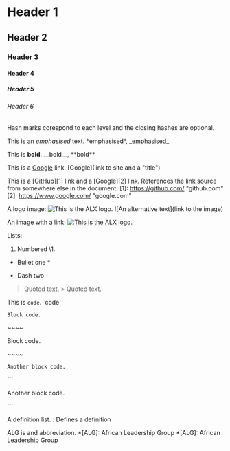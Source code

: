 # Header 1
## Header 2
### Header 3
#### Header 4 ####
##### Header 5 #####
###### Header 6 ######
Hash marks corespond to each level and the closing hashes are optional.


This is an *emphasised* text. \*emphasised\*, \_emphasised\_

This is __bold__. \_\_bold\_\_, \*\*bold\*\*


This is a [Google](https://www.google.com/ "google.com") link. \[Google\]\(link to site and a \"title\"\)

This is a [GitHub][1] link and a [Google][2] link. References the link source from somewhere else in the document.
[1]: https://github.com/ "github.com"
[2]: https://www.google.com/ "google.com"


A logo image: ![This is the ALX logo.](https://africabusinesscommunities.com/Images/Key%20Logos/alx.png "ALX") \!\[An alternative text\]\(link to the image\)

An image with a link: [![This is the ALX logo.](https://africabusinesscommunities.com/Images/Key%20Logos/alx.png "ALX")](https://www.alxafrica.com/ "www.alxafrica.com")


Lists:
1. Numbered \1. 
* Bullet one \* 
- Dash two \- 

> Quoted text.
\> Quoted text.

This is `code`. \`code\`
~~~~
Block code.
~~~~
\~\~\~\~

Block code.

\~\~\~\~
```
Another block code.
```
\`\`\`

Another block code.

\`\`\`

A definition list.
: Defines a definition

ALG is and abbreviation.
*[ALG]: African Leadership Group \*\[ALG\]\: African Leadership Group